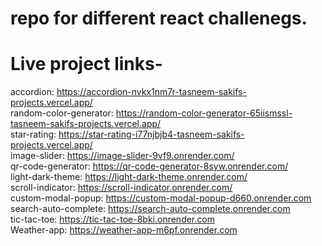 # repo for different react challenegs.

# Live project links-

accordion: https://accordion-nvkx1nm7r-tasneem-sakifs-projects.vercel.app/ <br>
random-color-generator: https://random-color-generator-65iismssl-tasneem-sakifs-projects.vercel.app/ <br>
star-rating: https://star-rating-i77njbjb4-tasneem-sakifs-projects.vercel.app/ <br>
image-slider: https://image-slider-9vf9.onrender.com/ <br>
qr-code-generator: https://qr-code-generator-8syw.onrender.com/ <br>
light-dark-theme: https://light-dark-theme.onrender.com/ <br>
scroll-indicator: https://scroll-indicator.onrender.com/ <br>
custom-modal-popup: https://custom-modal-popup-d660.onrender.com <br>
search-auto-complete: https://search-auto-complete.onrender.com <br>
tic-tac-toe: https://tic-tac-toe-8bki.onrender.com <br>
Weather-app: https://weather-app-m6pf.onrender.com <br>
